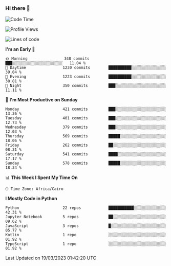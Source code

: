 ### Hi there 👋

<!--
**AMR-KELEG/AMR-KELEG** is a ✨ _special_ ✨ repository because its `README.md` (this file) appears on your GitHub profile.

Here are some ideas to get you started:

- 🔭 I’m currently working on ...
- 🌱 I’m currently learning ...
- 👯 I’m looking to collaborate on ...
- 🤔 I’m looking for help with ...
- 💬 Ask me about ...
- 📫 How to reach me: ...
- 😄 Pronouns: ...
- ⚡ Fun fact: ...
-->

<!--START_SECTION:waka-->
![Code Time](http://img.shields.io/badge/Code%20Time-0%20secs-blue)

![Profile Views](http://img.shields.io/badge/Profile%20Views-0-blue)

![Lines of code](https://img.shields.io/badge/From%20Hello%20World%20I%27ve%20Written-20.5%20million%20lines%20of%20code-blue)

**I'm an Early 🐤** 

```text
🌞 Morning                348 commits         ███░░░░░░░░░░░░░░░░░░░░░░   11.04 % 
🌆 Daytime                1230 commits        ██████████░░░░░░░░░░░░░░░   39.04 % 
🌃 Evening                1223 commits        ██████████░░░░░░░░░░░░░░░   38.81 % 
🌙 Night                  350 commits         ███░░░░░░░░░░░░░░░░░░░░░░   11.11 % 
```
📅 **I'm Most Productive on Sunday** 

```text
Monday                   421 commits         ███░░░░░░░░░░░░░░░░░░░░░░   13.36 % 
Tuesday                  401 commits         ███░░░░░░░░░░░░░░░░░░░░░░   12.73 % 
Wednesday                379 commits         ███░░░░░░░░░░░░░░░░░░░░░░   12.03 % 
Thursday                 569 commits         █████░░░░░░░░░░░░░░░░░░░░   18.06 % 
Friday                   262 commits         ██░░░░░░░░░░░░░░░░░░░░░░░   08.31 % 
Saturday                 541 commits         ████░░░░░░░░░░░░░░░░░░░░░   17.17 % 
Sunday                   578 commits         █████░░░░░░░░░░░░░░░░░░░░   18.34 % 
```


📊 **This Week I Spent My Time On** 

```text
🕑︎ Time Zone: Africa/Cairo
```

**I Mostly Code in Python** 

```text
Python                   22 repos            ███████████░░░░░░░░░░░░░░   42.31 % 
Jupyter Notebook         5 repos             ██░░░░░░░░░░░░░░░░░░░░░░░   09.62 % 
JavaScript               3 repos             █░░░░░░░░░░░░░░░░░░░░░░░░   05.77 % 
Kotlin                   1 repo              ░░░░░░░░░░░░░░░░░░░░░░░░░   01.92 % 
TypeScript               1 repo              ░░░░░░░░░░░░░░░░░░░░░░░░░   01.92 % 
```




 Last Updated on 19/03/2023 01:42:20 UTC
<!--END_SECTION:waka-->
